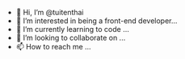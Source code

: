 - 👋 Hi, I’m @tuitenthai
- 👀 I’m interested in being a front-end developer...
- 🌱 I’m currently learning to code ...
- 💞️ I’m looking to collaborate on ...
- 📫 How to reach me ...

<!---
tuitenthai/tuitenthai is a ✨ special ✨ repository because its `README.md` (this file) appears on your GitHub profile.
You can click the Preview link to take a look at your changes.
--->

